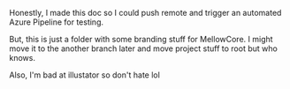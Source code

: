 Honestly, I made this doc so I could push remote and trigger an automated Azure Pipeline for testing.

But, this is just a folder with some branding stuff for MellowCore. I might move it to the another branch later and move project stuff to root but who knows.

Also, I'm bad at illustator so don't hate lol